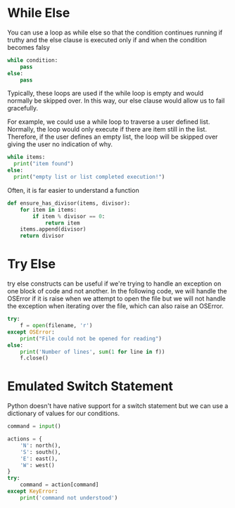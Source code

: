 # While Else 

You can use a loop as while else so that the condition continues running if truthy and the else clause is executed only if and when the condition becomes falsy

```py
while condition:
    pass
else:
    pass
```

Typically, these loops are used if the while loop is empty and would normally be skipped over. In this way, our else clause would allow us to fail gracefully.

For example, we could use a while loop to traverse a user defined list. Normally, the loop would only execute if there are item still in the list.
Therefore, if the user defines an empty list, the loop will be skipped over giving the user no indication of why.

```py
while items:
  print("item found")
else:
  print("empty list or list completed execution!")
```

Often, it is far easier to understand a function

```py
def ensure_has_divisor(items, divisor):
    for item in items:
        if item % divisor == 0:
            return item
    items.append(divisor)
    return divisor
```

# Try Else 

try else constructs can be useful if we're trying to handle an exception on one block of
code and not another. In the following code, we will handle the OSError if it is raise
when we attempt to open the file but we will not handle the exception when iterating over the file,
which can also raise an OSError.

```py
try:
    f = open(filename, 'r')
except OSError:
    print("File could not be opened for reading")
else:
    print('Number of lines', sum(1 for line in f))
    f.close()
```

# Emulated Switch Statement

Python doesn't have native support for a switch statement but we can use a dictionary 
of values for our conditions.

```py
command = input()

actions = {
    'N': north(),
    'S': south(),
    'E': east(),
    'W': west()
}
try:
    command = action[command]
except KeyError:
    print('command not understood')
```
